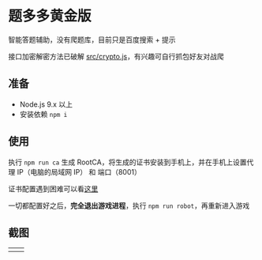 # 题多多黄金版

智能答题辅助，没有爬题库，目前只是百度搜索 + 提示

接口加密解密方法已破解 [src/crypto.js](src/crypto.js)，有兴趣可自行抓包好友对战爬

## 准备

- Node.js 9.x 以上
- 安装依赖 `npm i`

## 使用

执行 `npm run ca` 生成 RootCA，将生成的证书安装到手机上，并在手机上设置代理 IP（电脑的局域网 IP） 和 端口（8001）

证书配置遇到困难可以看[这里](http://anyproxy.io/cn/#%E8%AF%81%E4%B9%A6%E9%85%8D%E7%BD%AE)

一切都配置好之后，**完全退出游戏进程**，执行 `npm run robot`，再重新进入游戏

## 截图

<table>
  <tr>
    <td>
      <img src="https://user-images.githubusercontent.com/8413791/37136419-8fcbdda6-22dc-11e8-8462-655cbf295d34.png" alt="">
    </td>
    <td>
      <img src="https://user-images.githubusercontent.com/8413791/37136424-984b3a44-22dc-11e8-8be4-c92116b5a5f5.png" alt="">
    </td>
  </tr>
</table>
